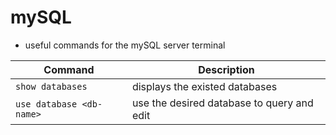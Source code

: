 # mySQL

* useful commands for the mySQL server terminal

|**Command**|**Description**|
|--------|---------|
| `show databases` | displays the existed databases |
| `use database <db-name>`| use the desired database to query and edit|
